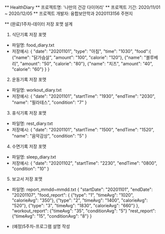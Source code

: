 ** HealthDiary
** 프로젝트명: '나만의 건강 다이어리'
** 프로젝트 기간: 2020/11/01 ~ 2020/12/05
** 프로젝트 개발자: 융합보안학과 2020113156 주현지

** (완료)1주차-데이터 저장 포맷 설계
1. 식단기록 저장 포맷
- 파일명: food_diary.txt
- 저장예시:
{
    "date": "20201101",
    "type": "아침",
    "time": "1030",
    "food":{
        {"name": "닭가슴살", "amount": "100", "calorie": "120"},
        {"name": "블루베리", "amount": "50", "calorie": "80"},
        {"name": "치즈", "amount": "40", "calorie": "60"}
    }
}

2. 운동기록 저장 포맷
- 파일명: workout_diary.txt
- 저장예시:
{
    "date": "20201101",
    "startTime": "1930",
    "endTime": "2030",
    "name": "필라테스",
    "condition": "7"
}

3. 휴식기록 저장 포맷
- 파일명: rest_diary.txt
- 저장예시:
{
    "date": "20201101",
    "startTime": "1500",
    "endTime": "1520",
    "name": "음악감상",
    "condition": "5"
}

4. 수면기록 저장 포맷
- 파일명: sleep_diary.txt
- 저장예시:
{
    "date": "20201102",
    "startTime": "2230",
    "endTime": "0800",
    "condition": "10"
}

5. 보고서 저장 포맷
- 파일명: report_mmdd~mmdd.txt
{
    "startDate": "20201101",
    "endDate": "20201107",
    "food_report": 
    {
        {"type": "1", "timeAvg": "1020", "calorieAvg": "350"},
        {"type": "2", "timeAvg": "1400", "calorieAvg": "520"},
        {"type": "3", "timeAvg": "1830", "calorieAvg": "660"}
    },
    "workout_report": {"timeAvg": "35", "conditionAvg": "5"}
    "rest_report": {"timeAvg": "15", "conditionAvg": "8"}
}

* (예정)5주차-프로그램 설명 작성